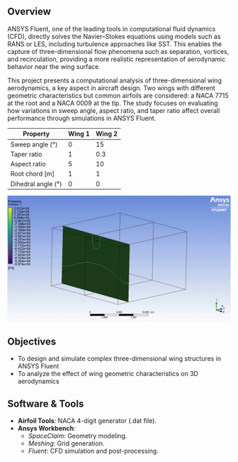 ## Overview
ANSYS Fluent, one of the leading tools in computational fluid dynamics (CFD), directly solves the Navier–Stokes equations using models such as RANS or LES, including turbulence approaches like SST. This enables the capture of three-dimensional flow phenomena such as separation, vortices, and recirculation, providing a more realistic representation of aerodynamic behavior near the wing surface.

This project presents a computational analysis of three-dimensional wing aerodynamics, a key aspect in aircraft design. Two wings with different geometric characteristics but common airfoils are considered: a NACA 7715 at the root and a NACA 0009 at the tip. The study focuses on evaluating how variations in sweep angle, aspect ratio, and taper ratio affect overall performance through simulations in ANSYS Fluent.

| Property                                | Wing 1 | Wing 2 |
|-----------------------------------------|--------|--------|
| Sweep angle (°)                         | 0      | 15     |
| Taper ratio                             | 1      | 0.3    |
| Aspect ratio                            | 5      | 10     |
| Root chord [m]                          | 1      | 1      |
| Dihedral angle (°)                      | 0      | 0      |


<div align="center">
  <img src="docs/images/tip.gif" alt="docs/images/tip.gif" width="800"/>
</div>

## Objectives
- To design and simulate complex three-dimensional wing structures in ANSYS Fluent
- To analyze the effect of wing geometric characteristics on 3D aerodynamics

## Software & Tools
- **Airfoil Tools**: NACA 4-digit generator (.dat file).  
- **Ansys Workbench**:  
  - *SpaceClaim*: Geometry modeling.  
  - *Meshing*: Grid generation.  
  - *Fluent*: CFD simulation and post-processing. 
